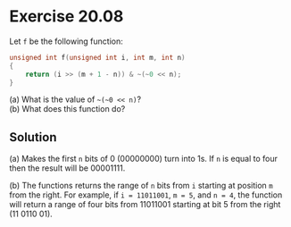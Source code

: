 # Exercise 20.08

Let `f` be the following function:

```c
unsigned int f(unsigned int i, int m, int n)
{
    return (i >> (m + 1 - n)) & ~(~0 << n);
}
```

(a) What is the value of `~(~0 << n)`?  
(b) What does this function do?

## Solution

(a) Makes the first `n` bits of 0 (00000000) turn into 1s. If `n` is equal to
four then the result will be 00001111.

(b) The functions returns the range of `n` bits from `i` starting at position
`m` from the right. For example, if `i = 11011001`, `m = 5`, and `n = 4`, the
function will return a range of four bits from 11011001 starting at bit 5 from
the right (11 0110 01).

